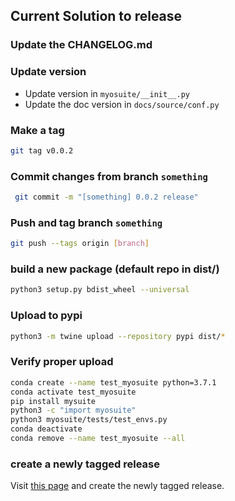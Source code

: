 ## Current Solution to release
### Update the CHANGELOG.md
### Update version
- Update version in `myosuite/__init__.py`
- Update the doc version in `docs/source/conf.py`

### Make a tag
```bash
git tag v0.0.2
```
### Commit changes from branch `something`
```bash
 git commit -m "[something] 0.0.2 release"
```
### Push and tag branch `something`
```bash
git push --tags origin [branch]
```
### build a new package (default repo in dist/)
```bash
python3 setup.py bdist_wheel --universal
```
### Upload to pypi
```bash
python3 -m twine upload --repository pypi dist/*
```
### Verify proper upload

```bash
conda create --name test_myosuite python=3.7.1
conda activate test_myosuite
pip install mysuite
python3 -c "import myosuite"
python3 myosuite/tests/test_envs.py
conda deactivate
conda remove --name test_myosuite --all
```

### create a newly tagged release

Visit [this page](https://github.com/facebookresearch/myoSuite/tags) and create the newly tagged release.

